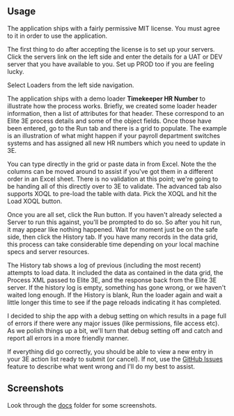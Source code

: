 ## Usage

The application ships with a fairly permissive MIT license. You must agree to it in order to use the application.

The first thing to do after accepting the license is to set up your servers. Click the servers link on the left side and enter the details for a UAT or DEV server that you have available to you. Set up PROD too if you are feeling lucky.

Select Loaders from the left side navigation.

The application ships with a demo loader **Timekeeper HR Number** to illustrate how the process works. Briefly, we created some loader header information, then a list of attributes for that header. These correspond to an Elite 3E process details and some of the object fields. Once those have been entered, go to the Run tab and there is a grid to populate. The example is an illustration of what might happen if your payroll department switches systems and has assigned all new HR numbers which you need to update in 3E.

You can type directly in the grid or paste data in from Excel. Note the the columns can be moved around to assist if you've got them in a different order in an Excel sheet. There is no validation at this point; we're going to be handing all of this directly over to 3E to validate. The advanced tab also supports XOQL to pre-load the table with data. Pick the XOQL and hit the Load XOQL button.

Once you are all set, click the Run button. If you haven't already selected a Server to run this against, you'll be prompted to do so. So after you hit run, it may appear like nothing happened. Wait for moment just be on the safe side, then click the History tab. If you have many records in the data grid, this process can take considerable time depending on your local machine specs and server resources.

The History tab shows a log of previous (including the most recent) attempts to load data. It included the data as contained in the data grid, the Process XML passed to Elite 3E, and the response back from the Elite 3E server. If the history log is empty, something has gone wrong, or we haven't waited long enough. If the History is blank, Run the loader again and wait a little longer this time to see if the page reloads indicating it has completed.

I decided to ship the app with a debug setting on which results in a page full of errors if there were any major issues (like permissions, file access etc). As we polish things up a bit, we'll turn that debug setting off and catch and report all errors in a more friendly manner.

If everything did go correctly, you should be able to view a new entry in your 3E action list ready to submit (or cancel). If not, use the [GitHub Issues](https://github.com/junctionapps/elite3eloader/issues) feature to describe what went wrong and I'll do my best to assist.

## Screenshots
Look through the [docs](/docs) folder for some screenshots.